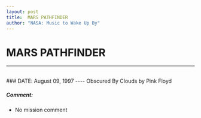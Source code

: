 ```yaml
---
layout: post
title:  MARS PATHFINDER
author: "NASA: Music to Wake Up By"
---
```


# MARS PATHFINDER
----
<br/>
### DATE: August 09, 1997
----
Obscured By Clouds by Pink Floyd

##### Comment:
* No mission comment
